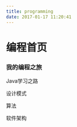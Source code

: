```yaml
---
title: programming
date: 2017-01-17 11:20:41
---
```


编程首页
====

### 我的编程之旅

Java学习之路

设计模式

算法

软件架构

